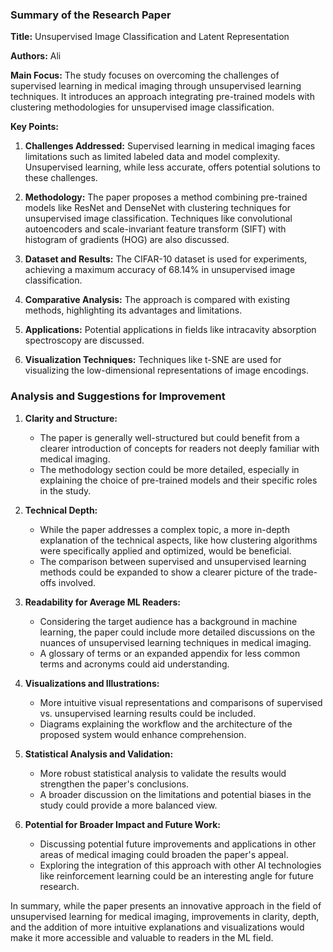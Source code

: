 ### Summary of the Research Paper

**Title:** Unsupervised Image Classification and Latent Representation

**Authors:** Ali

**Main Focus:** 
The study focuses on overcoming the challenges of supervised learning in medical imaging through unsupervised learning techniques. It introduces an approach integrating pre-trained models with clustering methodologies for unsupervised image classification. 

**Key Points:**
1. **Challenges Addressed:** Supervised learning in medical imaging faces limitations such as limited labeled data and model complexity. Unsupervised learning, while less accurate, offers potential solutions to these challenges.

2. **Methodology:** The paper proposes a method combining pre-trained models like ResNet and DenseNet with clustering techniques for unsupervised image classification. Techniques like convolutional autoencoders and scale-invariant feature transform (SIFT) with histogram of gradients (HOG) are also discussed.

3. **Dataset and Results:** The CIFAR-10 dataset is used for experiments, achieving a maximum accuracy of 68.14% in unsupervised image classification.

4. **Comparative Analysis:** The approach is compared with existing methods, highlighting its advantages and limitations.

5. **Applications:** Potential applications in fields like intracavity absorption spectroscopy are discussed.

6. **Visualization Techniques:** Techniques like t-SNE are used for visualizing the low-dimensional representations of image encodings.

### Analysis and Suggestions for Improvement

1. **Clarity and Structure:** 
   - The paper is generally well-structured but could benefit from a clearer introduction of concepts for readers not deeply familiar with medical imaging.
   - The methodology section could be more detailed, especially in explaining the choice of pre-trained models and their specific roles in the study.

2. **Technical Depth:**
   - While the paper addresses a complex topic, a more in-depth explanation of the technical aspects, like how clustering algorithms were specifically applied and optimized, would be beneficial.
   - The comparison between supervised and unsupervised learning methods could be expanded to show a clearer picture of the trade-offs involved.

3. **Readability for Average ML Readers:**
   - Considering the target audience has a background in machine learning, the paper could include more detailed discussions on the nuances of unsupervised learning techniques in medical imaging.
   - A glossary of terms or an expanded appendix for less common terms and acronyms could aid understanding.

4. **Visualizations and Illustrations:**
   - More intuitive visual representations and comparisons of supervised vs. unsupervised learning results could be included.
   - Diagrams explaining the workflow and the architecture of the proposed system would enhance comprehension.

5. **Statistical Analysis and Validation:**
   - More robust statistical analysis to validate the results would strengthen the paper's conclusions.
   - A broader discussion on the limitations and potential biases in the study could provide a more balanced view.

6. **Potential for Broader Impact and Future Work:**
   - Discussing potential future improvements and applications in other areas of medical imaging could broaden the paper's appeal.
   - Exploring the integration of this approach with other AI technologies like reinforcement learning could be an interesting angle for future research.

In summary, while the paper presents an innovative approach in the field of unsupervised learning for medical imaging, improvements in clarity, depth, and the addition of more intuitive explanations and visualizations would make it more accessible and valuable to readers in the ML field.